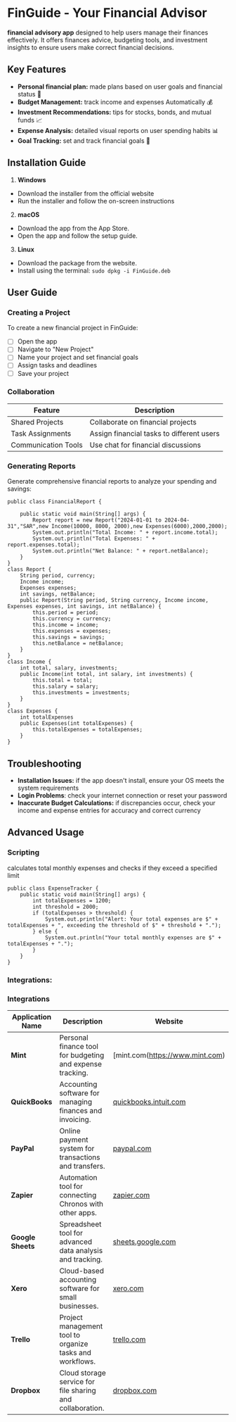# FinGuide - Your Financial Advisor
 **financial advisory app** designed to help users manage their finances effectively. It offers finances advice, budgeting tools, and investment insights to ensure users make correct financial decisions.

## Key Features
- **Personal financial plan:** made plans based on user goals and financial status 📝
- **Budget Management:** track income and expenses Automatically 💰
- **Investment Recommendations:** tips for stocks, bonds, and mutual funds 📈
-  **Expense Analysis:**  detailed visual reports on user spending habits 📊
- **Goal Tracking:** set and track financial goals 🎯

## Installation Guide

1.  **Windows**  
 - Download the installer from the official website
 - Run the installer and follow the on-screen instructions 

 2.  **macOS**  
 - Download the app from the App Store. 
 - Open the app and follow the setup guide. 
 3.  **Linux** 
  - Download the package from the website.
  - Install using the terminal:  ```sudo dpkg -i FinGuide.deb ```

## User Guide 

### Creating a Project
To create a new financial project in FinGuide:
 - [ ] Open the app
 - [ ] Navigate to "New Project"
 - [ ] Name your project and set financial goals
 - [ ] Assign tasks and deadlines 
 - [ ] Save your project
 
 ### Collaboration 
| Feature          | Description                       |
|------------------|-----------------------------------|
| Shared Projects  | Collaborate on financial projects |
| Task Assignments | Assign financial tasks to different users|
| Communication Tools| Use chat for financial discussions|

### Generating Reports

Generate comprehensive financial reports to analyze your spending and savings:
```
public class FinancialReport {

    public static void main(String[] args) {
        Report report = new Report("2024-01-01 to 2024-04-31","SAR",new Income(10000, 8000, 2000),new Expenses(6000),2000,2000);
        System.out.println("Total Income: " + report.income.total);
        System.out.println("Total Expenses: " + report.expenses.total);
        System.out.println("Net Balance: " + report.netBalance);
    }
}
class Report {
    String period, currency;
    Income income;
    Expenses expenses;
    int savings, netBalance;
    public Report(String period, String currency, Income income, Expenses expenses, int savings, int netBalance) {
        this.period = period;
        this.currency = currency;
        this.income = income;
        this.expenses = expenses;
        this.savings = savings;
        this.netBalance = netBalance;
    }
}
class Income {
    int total, salary, investments;
    public Income(int total, int salary, int investments) {
        this.total = total;
        this.salary = salary;
        this.investments = investments;
    }
}
class Expenses {
    int totalExpenses
    public Expenses(int totalExpenses) {
        this.totalExpenses = totalExpenses;  
    }
}
```

## Troubleshooting

- **Installation Issues:** if the app doesn't install, ensure your OS meets the system requirements
- **Login Problems**: check your internet connection or reset your password
- **Inaccurate Budget Calculations:** if discrepancies occur, check your income and expense entries for accuracy and correct currency

## Advanced Usage

### Scripting
calculates total monthly expenses and checks if they exceed a specified limit
```
public class ExpenseTracker {
    public static void main(String[] args) {
        int totalExpenses = 1200;
        int threshold = 2000; 
        if (totalExpenses > threshold) {
            System.out.println("Alert: Your total expenses are $" + totalExpenses + ", exceeding the threshold of $" + threshold + ".");
        } else {
            System.out.println("Your total monthly expenses are $" + totalExpenses + ".");
        }
    }
}
```
### Integrations:

### Integrations

| Application Name      | Description | Website                   |
|-----------------------|------------|---------------------------|
| **Mint**| Personal finance tool for budgeting and expense tracking.| [mint.com(https://www.mint.com) |
| **QuickBooks**        | Accounting software for managing finances and invoicing. | [quickbooks.intuit.com](https://quickbooks.intuit.com) |
| **PayPal**            | Online payment system for transactions and transfers.    | [paypal.com](https://www.paypal.com) |
| **Zapier**            | Automation tool for connecting Chronos with other apps.  | [zapier.com](https://zapier.com) |
| **Google Sheets**     | Spreadsheet tool for advanced data analysis and tracking. | [sheets.google.com](https://sheets.google.com) |
| **Xero**              | Cloud-based accounting software for small businesses.     | [xero.com](https://www.xero.com) |
| **Trello**            | Project management tool to organize tasks and workflows.  | [trello.com](https://trello.com) |
| **Dropbox**           | Cloud storage service for file sharing and collaboration.  | [dropbox.com](https://www.dropbox.com) |







<!--stackedit_data:
eyJoaXN0b3J5IjpbLTExMzkwMzU2NjUsMTYwNjc5OTk2MSwxNT
c4MjcyNDQ2LDIwOTQ0ODQyNzUsLTEwMzk0Njk3NjAsMjA0MTc0
NDUyNSwyMDkyNjI2ODI3LDEzMDcxNjE0MzMsMjM4NjE0OTc5LC
0yMjM4MzE4MDUsMTA5NTAxNDgxOCwtMzIwNDY5OTY2LDEwMjYw
MTI2NzYsMTE3ODM1OTkxMCwtNTQ2NzU1NzQ2LDM2MjUxMzk5Mi
wtMTQ3Nzc0MTg2LDEwNjUyNTg0NzcsLTExMTk2MzI2ODksMTE0
ODA1Njg4OF19
-->